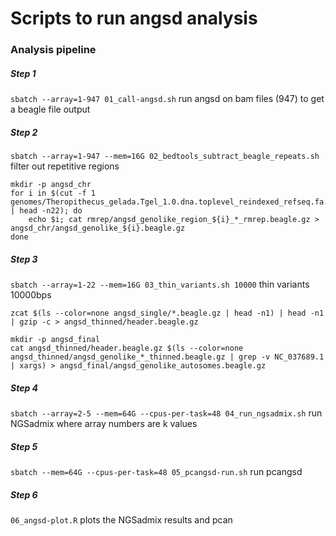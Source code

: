 # Scripts to run angsd analysis

### Analysis pipeline

##### Step 1
`sbatch --array=1-947 01_call-angsd.sh` run angsd on bam files (947) to get a beagle file output

##### Step 2
`sbatch --array=1-947 --mem=16G 02_bedtools_subtract_beagle_repeats.sh` filter out repetitive regions 

```
mkdir -p angsd_chr
for i in $(cut -f 1 genomes/Theropithecus_gelada.Tgel_1.0.dna.toplevel_reindexed_refseq.fa.fai | head -n22); do
	echo $i; cat rmrep/angsd_genolike_region_${i}_*_rmrep.beagle.gz > angsd_chr/angsd_genolike_${i}.beagle.gz
done
```
##### Step 3
`sbatch --array=1-22 --mem=16G 03_thin_variants.sh 10000` thin variants 10000bps

```
zcat $(ls --color=none angsd_single/*.beagle.gz | head -n1) | head -n1 | gzip -c > angsd_thinned/header.beagle.gz

mkdir -p angsd_final
cat angsd_thinned/header.beagle.gz $(ls --color=none angsd_thinned/angsd_genolike_*_thinned.beagle.gz | grep -v NC_037689.1 | xargs) > angsd_final/angsd_genolike_autosomes.beagle.gz
```

##### Step 4
`sbatch --array=2-5 --mem=64G --cpus-per-task=48 04_run_ngsadmix.sh` run NGSadmix where array numbers are k values

##### Step 5
`sbatch --mem=64G --cpus-per-task=48 05_pcangsd-run.sh` run pcangsd

##### Step 6 
`06_angsd-plot.R` plots the NGSadmix results and pcan
